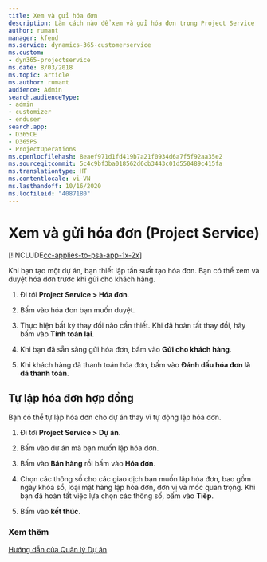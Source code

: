 ```yaml
---
title: Xem và gửi hóa đơn
description: Làm cách nào để xem và gửi hóa đơn trong Project Service
author: rumant
manager: kfend
ms.service: dynamics-365-customerservice
ms.custom:
- dyn365-projectservice
ms.date: 8/03/2018
ms.topic: article
ms.author: rumant
audience: Admin
search.audienceType:
- admin
- customizer
- enduser
search.app:
- D365CE
- D365PS
- ProjectOperations
ms.openlocfilehash: 8eaef971d1fd419b7a21f0934d6a7f5f92aa35e2
ms.sourcegitcommit: 5c4c9bf3ba018562d6cb3443c01d550489c415fa
ms.translationtype: HT
ms.contentlocale: vi-VN
ms.lasthandoff: 10/16/2020
ms.locfileid: "4087180"
---
```

# <a name="view-and-send-invoices-project-service"></a>Xem và gửi hóa đơn (Project Service)

[!INCLUDE[cc-applies-to-psa-app-1x-2x](../includes/cc-applies-to-psa-app-1x-2x.md)]

Khi bạn tạo một dự án, bạn thiết lập tần suất tạo hóa đơn. Bạn có thể xem và duyệt hóa đơn trước khi gửi cho khách hàng.  
  
1.  Đi tới **Project Service > Hóa đơn**.  
  
2.  Bấm vào hóa đơn bạn muốn duyệt.  
  
3.  Thực hiện bất kỳ thay đổi nào cần thiết. Khi đã hoàn tất thay đổi, hãy bấm vào **Tính toán lại**.  
  
4.  Khi bạn đã sẵn sàng gửi hóa đơn, bấm vào **Gửi cho khách hàng**.  
  
5.  Khi khách hàng đã thanh toán hóa đơn, bấm vào **Đánh dấu hóa đơn là đã thanh toán**.  
  
## <a name="manually-invoice-a-contract"></a>Tự lập hóa đơn hợp đồng  
 Bạn có thể tự lập hóa đơn cho dự án thay vì tự động lập hóa đơn.  
  
1.  Đi tới **Project Service > Dự án**.  
  
2.  Bấm vào dự án mà bạn muốn lập hóa đơn.  
  
3.  Bấm vào **Bán hàng** rồi bấm vào **Hóa đơn**.  
  
4.  Chọn các thông số cho các giao dịch bạn muốn lập hóa đơn, bao gồm ngày khóa sổ, loại mặt hàng lập hóa đơn, đơn vị và mốc quan trọng. Khi bạn đã hoàn tất việc lựa chọn các thông số, bấm vào **Tiếp**.  
  
5.  Bấm vào **kết thúc**.  
  
### <a name="see-also"></a>Xem thêm  
 [Hướng dẫn của Quản lý Dự án](../psa/project-manager-guide.md)
